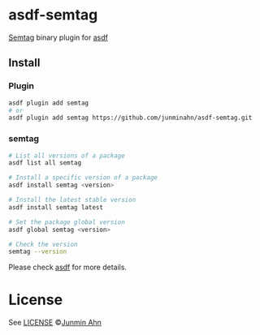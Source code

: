 # asdf-semtag

[Semtag](https://github.com/nico2sh/semtag) binary plugin for [asdf](https://github.com/asdf-vm/asdf)

## Install

### Plugin

```sh
asdf plugin add semtag
# or
asdf plugin add semtag https://github.com/junminahn/asdf-semtag.git
```

### semtag

```sh
# List all versions of a package
asdf list all semtag

# Install a specific version of a package
asdf install semtag <version>

# Install the latest stable version
asdf install semtag latest

# Set the package global version
asdf global semtag <version>

# Check the version
semtag --version
```

Please check [asdf](https://github.com/asdf-vm/asdf) for more details.

# License

See [LICENSE](LICENSE) ©[Junmin Ahn](https://github.com/junminahn/)
